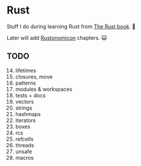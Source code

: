 # Rust

Stuff I do during learning Rust from [The Rust book](https://doc.rust-lang.org/stable/book/). 🦀

Later will add [Rustonomicon](https://doc.rust-lang.org/stable/nomicon/) chapters. 🙀

## TODO

14. lifetimes
15. closures, move
16. patterns
17. modules & workspaces
18. tests + docs
19. vectors
20. strings
21. hashmaps
22. iterators
23. boxes
24. rcs
25. refcells
26. threads
27. unsafe
28. macros
